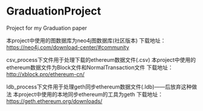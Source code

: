 # GraduationProject
Project for my Graduation paper

本project中使用的图数据库为neo4j图数据库(社区版本)
下载地址：https://neo4j.com/download-center/#community

csv_process下文件用于处理下载的ethereum数据文件(.csv)
本project中使用的ethereum数据文件为Block文件和NormalTransaction文件
下载地址：http://xblock.pro/ethereum-cn/

ldb_process下文件用于处理geth同步ethereum数据文件(.ldb)——后放弃这种做法
本project中使用的本地同步ethereum的工具为geth
下载地址：https://geth.ethereum.org/downloads/